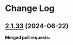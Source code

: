 # Change Log

## [2.1.33](https://github.com/networknt/light-lambda-native/tree/2.1.33) (2024-06-22)

**Merged pull requests:**

